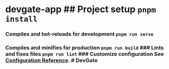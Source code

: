 # devgate-app ## Project setup `pnpm install`
### Compiles and hot-reloads for development `pnpm run serve`
### Compiles and minifies for production `pnpm run build` ### Lints and fixes files `pnpm run lint` ### Customize configuration See [Configuration Reference](https://cli.vuejs.org/config/). # DevGate
